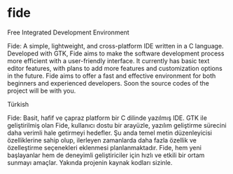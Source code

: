 # fide
Free Integrated Development Environment

Fide: A simple, lightweight, and cross-platform IDE written in a C language. Developed with GTK, Fide aims to make the software development process more efficient with a user-friendly interface. It currently has basic text editor features, with plans to add more features and customization options in the future. Fide aims to offer a fast and effective environment for both beginners and experienced developers. Soon the source codes of the project will be with you.


Türkish

Fide: Basit, hafif ve çapraz platform bir C dilinde yazılmış IDE. GTK ile geliştirilmiş olan Fide, kullanıcı dostu bir arayüzle, yazılım geliştirme sürecini daha verimli hale getirmeyi hedefler. Şu anda temel metin düzenleyicisi özelliklerine sahip olup, ilerleyen zamanlarda daha fazla özellik ve özelleştirme seçenekleri eklenmesi planlanmaktadır. Fide, hem yeni başlayanlar hem de deneyimli geliştiriciler için hızlı ve etkili bir ortam sunmayı amaçlar. Yakında projenin kaynak kodları sizinle.

